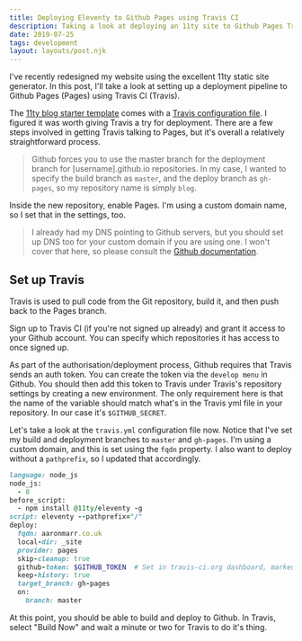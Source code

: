 ```yaml
---
title: Deploying Eleventy to Github Pages using Travis CI
description: Taking a look at deploying an 11ty site to Github Pages Travis
date: 2019-07-25
tags: development
layout: layouts/post.njk
---
```

I've recently redesigned my website using the excellent 11ty static site generator. In this post, I'll take a look at setting up a deployment pipeline to Github Pages (Pages) using Travis CI (Travis).

The [11ty blog starter template](https://github.com/11ty/eleventy-base-blog) comes with a [Travis configuration file](https://github.com/11ty/eleventy-base-blog/blob/master/.travis.yml). I figured it was worth giving Travis a try for deployment. There are a few steps involved in getting Travis talking to Pages, but it's overall a relatively straightforward process.

> Github forces you to use the master branch for the deployment branch for [username].github.io repositories. In my case, I wanted to specify the build branch as `master`, and the deploy branch as `gh-pages`, so my repository name is simply `blog`.

Inside the new repository, enable Pages. I'm using a custom domain name, so I set that in the settings, too.

> I already had my DNS pointing to Github servers, but you should set up DNS too for your custom domain if you are using one. I won't cover that here, so please consult the [Github documentation](https://help.github.com/en/articles/using-a-custom-domain-with-github-pages).

## Set up Travis

Travis is used to pull code from the Git repository, build it, and then push back to the Pages branch.

Sign up to Travis CI (if you're not signed up already) and grant it access to your Github account. You can specify which repositories it has access to once signed up.

As part of the authorisation/deployment process, Github requires that Travis sends an auth token. You can create the token via the `develop menu` in Github. You should then add this token to Travis under Travis's repository settings by creating a new environment. The only requirement here is that the name of the variable should match what's in the Travis yml file in your repository. In our case it's `$GITHUB_SECRET`.

Let's take a look at the `travis.yml` configuration file now. Notice that I've set my build and deployment branches to `master` and `gh-pages`. I'm using a custom domain, and this is set using the `fqdn` property. I also want to deploy without a `pathprefix`, so I updated that accordingly.

```ruby
language: node_js
node_js:
  - 8
before_script:
  - npm install @11ty/eleventy -g
script: eleventy --pathprefix="/"
deploy:
  fqdn: aaronmarr.co.uk
  local-dir: _site
  provider: pages
  skip-cleanup: true
  github-token: $GITHUB_TOKEN  # Set in travis-ci.org dashboard, marked secure
  keep-history: true
  target_branch: gh-pages
  on:
    branch: master
```

At this point, you should be able to build and deploy to Github. In Travis, select "Build Now" and wait a minute or two for Travis to do it's thing. 